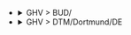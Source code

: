 
- <details><summary>GHV > BUD/</summary>

  |TOTAL_PRICE|STAY_DAYS|FROM>TO|DATE|PRICE|TO>FROM|DATE|PRICE|
  |---|---|---|---|---|---|---|---|
  |208.0|2|GHV > BUD/|2025-06-25|99.0|BUD/ > GHV|2025-06-27|109.0|
  |208.0|5|GHV > BUD/|2025-06-25|99.0|BUD/ > GHV|2025-06-30|109.0|
  |208.0|3|GHV > BUD/|2025-08-22|99.0|BUD/ > GHV|2025-08-25|109.0|
  |208.0|5|GHV > BUD/|2025-08-22|99.0|BUD/ > GHV|2025-08-27|109.0|
  |218.0|2|GHV > BUD/|2025-06-11|109.0|BUD/ > GHV|2025-06-13|109.0|
  |218.0|2|GHV > BUD/|2025-06-16|109.0|BUD/ > GHV|2025-06-18|109.0|
  |218.0|4|GHV > BUD/|2025-08-11|109.0|BUD/ > GHV|2025-08-15|109.0|
  |218.0|3|GHV > BUD/|2025-08-15|109.0|BUD/ > GHV|2025-08-18|109.0|
  |218.0|5|GHV > BUD/|2025-08-15|109.0|BUD/ > GHV|2025-08-20|109.0|
  |218.0|3|GHV > BUD/|2025-08-29|109.0|BUD/ > GHV|2025-09-01|109.0|
  |218.0|5|GHV > BUD/|2025-08-29|109.0|BUD/ > GHV|2025-09-03|109.0|
  |238.0|5|GHV > BUD/|2025-08-08|109.0|BUD/ > GHV|2025-08-13|129.0|
  |238.0|2|GHV > BUD/|2025-08-11|109.0|BUD/ > GHV|2025-08-13|129.0|
  |238.0|2|GHV > BUD/|2025-08-13|129.0|BUD/ > GHV|2025-08-15|109.0|
  |238.0|5|GHV > BUD/|2025-08-13|129.0|BUD/ > GHV|2025-08-18|109.0|
  |258.0|2|GHV > BUD/|2025-07-02|99.0|BUD/ > GHV|2025-07-04|159.0|
  |268.0|2|GHV > BUD/|2025-06-18|99.0|BUD/ > GHV|2025-06-20|169.0|
  |268.0|5|GHV > BUD/|2025-06-20|109.0|BUD/ > GHV|2025-06-25|159.0|
  |268.0|5|GHV > BUD/|2025-07-02|99.0|BUD/ > GHV|2025-07-07|169.0|
  |268.0|3|GHV > BUD/|2025-07-04|99.0|BUD/ > GHV|2025-07-07|169.0|
  |268.0|5|GHV > BUD/|2025-07-04|99.0|BUD/ > GHV|2025-07-09|169.0|
  |268.0|2|GHV > BUD/|2025-07-07|99.0|BUD/ > GHV|2025-07-09|169.0|
  |268.0|4|GHV > BUD/|2025-07-07|99.0|BUD/ > GHV|2025-07-11|169.0|
  |268.0|2|GHV > BUD/|2025-07-09|99.0|BUD/ > GHV|2025-07-11|169.0|
  |268.0|2|GHV > BUD/|2025-07-23|99.0|BUD/ > GHV|2025-07-25|169.0|
  |278.0|4|GHV > BUD/|2025-06-16|109.0|BUD/ > GHV|2025-06-20|169.0|
  |278.0|4|GHV > BUD/|2025-06-23|169.0|BUD/ > GHV|2025-06-27|109.0|
  |278.0|2|GHV > BUD/|2025-09-10|169.0|BUD/ > GHV|2025-09-12|109.0|
  |278.0|5|GHV > BUD/|2025-09-12|169.0|BUD/ > GHV|2025-09-17|109.0|
  |288.0|5|GHV > BUD/|2025-06-18|99.0|BUD/ > GHV|2025-06-23|189.0|
  |288.0|2|GHV > BUD/|2025-06-30|159.0|BUD/ > GHV|2025-07-02|129.0|
  |288.0|5|GHV > BUD/|2025-07-23|99.0|BUD/ > GHV|2025-07-28|189.0|
  |298.0|3|GHV > BUD/|2025-06-20|109.0|BUD/ > GHV|2025-06-23|189.0|
  |298.0|3|GHV > BUD/|2025-06-27|189.0|BUD/ > GHV|2025-06-30|109.0|
  |298.0|4|GHV > BUD/|2025-09-08|189.0|BUD/ > GHV|2025-09-12|109.0|
  |318.0|5|GHV > BUD/|2025-06-27|189.0|BUD/ > GHV|2025-07-02|129.0|
  |318.0|4|GHV > BUD/|2025-06-30|159.0|BUD/ > GHV|2025-07-04|159.0|
  |318.0|2|GHV > BUD/|2025-07-16|99.0|BUD/ > GHV|2025-07-18|219.0|
  |318.0|5|GHV > BUD/|2025-08-06|99.0|BUD/ > GHV|2025-08-11|219.0|
  |328.0|5|GHV > BUD/|2025-05-23|219.0|BUD/ > GHV|2025-05-28|109.0|
  |328.0|5|GHV > BUD/|2025-05-28|109.0|BUD/ > GHV|2025-06-02|219.0|
  |328.0|3|GHV > BUD/|2025-05-30|109.0|BUD/ > GHV|2025-06-02|219.0|
  |328.0|2|GHV > BUD/|2025-06-23|169.0|BUD/ > GHV|2025-06-25|159.0|
  |328.0|2|GHV > BUD/|2025-07-14|169.0|BUD/ > GHV|2025-07-16|159.0|
  |328.0|5|GHV > BUD/|2025-07-18|109.0|BUD/ > GHV|2025-07-23|219.0|
  |328.0|4|GHV > BUD/|2025-07-21|159.0|BUD/ > GHV|2025-07-25|169.0|
  |328.0|2|GHV > BUD/|2025-07-28|159.0|BUD/ > GHV|2025-07-30|169.0|
  |328.0|3|GHV > BUD/|2025-08-08|109.0|BUD/ > GHV|2025-08-11|219.0|
  |328.0|5|GHV > BUD/|2025-08-20|219.0|BUD/ > GHV|2025-08-25|109.0|
  |328.0|2|GHV > BUD/|2025-08-27|219.0|BUD/ > GHV|2025-08-29|109.0|
  |328.0|5|GHV > BUD/|2025-08-27|219.0|BUD/ > GHV|2025-09-01|109.0|
  |338.0|5|GHV > BUD/|2025-09-10|169.0|BUD/ > GHV|2025-09-15|169.0|
  |338.0|3|GHV > BUD/|2025-09-12|169.0|BUD/ > GHV|2025-09-15|169.0|
  |348.0|5|GHV > BUD/|2025-07-11|189.0|BUD/ > GHV|2025-07-16|159.0|
  |348.0|4|GHV > BUD/|2025-07-28|159.0|BUD/ > GHV|2025-08-01|189.0|
  |348.0|5|GHV > BUD/|2025-09-05|189.0|BUD/ > GHV|2025-09-10|159.0|
  |348.0|2|GHV > BUD/|2025-09-08|189.0|BUD/ > GHV|2025-09-10|159.0|
  |358.0|2|GHV > BUD/|2025-06-09|249.0|BUD/ > GHV|2025-06-11|109.0|
  |358.0|4|GHV > BUD/|2025-06-09|249.0|BUD/ > GHV|2025-06-13|109.0|
  |358.0|2|GHV > BUD/|2025-07-30|169.0|BUD/ > GHV|2025-08-01|189.0|
  |358.0|2|GHV > BUD/|2025-09-01|249.0|BUD/ > GHV|2025-09-03|109.0|
  |358.0|4|GHV > BUD/|2025-09-01|249.0|BUD/ > GHV|2025-09-05|109.0|
  |358.0|2|GHV > BUD/|2025-09-03|249.0|BUD/ > GHV|2025-09-05|109.0|
  |358.0|3|GHV > BUD/|2025-09-05|189.0|BUD/ > GHV|2025-09-08|169.0|
  |368.0|2|GHV > BUD/|2025-06-04|99.0|BUD/ > GHV|2025-06-06|269.0|
  |378.0|2|GHV > BUD/|2025-07-21|159.0|BUD/ > GHV|2025-07-23|219.0|
  |378.0|2|GHV > BUD/|2025-08-18|269.0|BUD/ > GHV|2025-08-20|109.0|
  |388.0|4|GHV > BUD/|2025-07-14|169.0|BUD/ > GHV|2025-07-18|219.0|
  |388.0|5|GHV > BUD/|2025-07-25|219.0|BUD/ > GHV|2025-07-30|169.0|
  |408.0|5|GHV > BUD/|2025-05-21|189.0|BUD/ > GHV|2025-05-26|219.0|
  |408.0|2|GHV > BUD/|2025-05-26|299.0|BUD/ > GHV|2025-05-28|109.0|
  |408.0|5|GHV > BUD/|2025-05-30|109.0|BUD/ > GHV|2025-06-04|299.0|
  |408.0|3|GHV > BUD/|2025-07-25|219.0|BUD/ > GHV|2025-07-28|189.0|
  |408.0|5|GHV > BUD/|2025-08-01|219.0|BUD/ > GHV|2025-08-06|189.0|
  |418.0|5|GHV > BUD/|2025-06-04|99.0|BUD/ > GHV|2025-06-09|319.0|
  |418.0|5|GHV > BUD/|2025-07-09|99.0|BUD/ > GHV|2025-07-14|319.0|
  |418.0|2|GHV > BUD/|2025-08-06|99.0|BUD/ > GHV|2025-08-08|319.0|
  |418.0|5|GHV > BUD/|2025-09-03|249.0|BUD/ > GHV|2025-09-08|169.0|
  |438.0|3|GHV > BUD/|2025-05-23|219.0|BUD/ > GHV|2025-05-26|219.0|
  |458.0|2|GHV > BUD/|2025-08-04|269.0|BUD/ > GHV|2025-08-06|189.0|
  |468.0|2|GHV > BUD/|2025-05-28|109.0|BUD/ > GHV|2025-05-30|359.0|
  |468.0|5|GHV > BUD/|2025-06-06|359.0|BUD/ > GHV|2025-06-11|109.0|
  |468.0|5|GHV > BUD/|2025-06-11|109.0|BUD/ > GHV|2025-06-16|359.0|
  |468.0|5|GHV > BUD/|2025-06-13|359.0|BUD/ > GHV|2025-06-18|109.0|
  |468.0|2|GHV > BUD/|2025-08-20|219.0|BUD/ > GHV|2025-08-22|249.0|
  |508.0|3|GHV > BUD/|2025-07-11|189.0|BUD/ > GHV|2025-07-14|319.0|
  |518.0|4|GHV > BUD/|2025-08-18|269.0|BUD/ > GHV|2025-08-22|249.0|
  |528.0|5|GHV > BUD/|2025-07-16|99.0|BUD/ > GHV|2025-07-21|429.0|
  |538.0|3|GHV > BUD/|2025-07-18|109.0|BUD/ > GHV|2025-07-21|429.0|
  |548.0|5|GHV > BUD/|2025-07-30|169.0|BUD/ > GHV|2025-08-04|379.0|
  |588.0|4|GHV > BUD/|2025-08-04|269.0|BUD/ > GHV|2025-08-08|319.0|
  |598.0|3|GHV > BUD/|2025-08-01|219.0|BUD/ > GHV|2025-08-04|379.0|
  |618.0|2|GHV > BUD/|2025-05-21|189.0|BUD/ > GHV|2025-05-23|429.0|
  |648.0|2|GHV > BUD/|2025-08-25|539.0|BUD/ > GHV|2025-08-27|109.0|
  |648.0|4|GHV > BUD/|2025-08-25|539.0|BUD/ > GHV|2025-08-29|109.0|
  |658.0|4|GHV > BUD/|2025-05-26|299.0|BUD/ > GHV|2025-05-30|359.0|
  |678.0|3|GHV > BUD/|2025-06-06|359.0|BUD/ > GHV|2025-06-09|319.0|
  |698.0|4|GHV > BUD/|2025-06-02|429.0|BUD/ > GHV|2025-06-06|269.0|
  |718.0|3|GHV > BUD/|2025-06-13|359.0|BUD/ > GHV|2025-06-16|359.0|
  |728.0|2|GHV > BUD/|2025-06-02|429.0|BUD/ > GHV|2025-06-04|299.0|
  |748.0|4|GHV > BUD/|2025-05-19|319.0|BUD/ > GHV|2025-05-23|429.0|

  </details>

- <details><summary>GHV > DTM/Dortmund/DE</summary>

  |TOTAL_PRICE|STAY_DAYS|FROM>TO|DATE|PRICE|TO>FROM|DATE|PRICE|
  |---|---|---|---|---|---|---|---|
  |488.0|3|GHV > DTM/Dortmund/DE|2025-06-13|269.0|DTM/Dortmund/DE > GHV|2025-06-16|219.0|
  |568.0|3|GHV > DTM/Dortmund/DE|2025-06-20|299.0|DTM/Dortmund/DE > GHV|2025-06-23|269.0|
  |578.0|4|GHV > DTM/Dortmund/DE|2025-06-16|359.0|DTM/Dortmund/DE > GHV|2025-06-20|219.0|
  |638.0|3|GHV > DTM/Dortmund/DE|2025-05-23|319.0|DTM/Dortmund/DE > GHV|2025-05-26|319.0|
  |638.0|3|GHV > DTM/Dortmund/DE|2025-06-06|319.0|DTM/Dortmund/DE > GHV|2025-06-09|319.0|
  |638.0|3|GHV > DTM/Dortmund/DE|2025-06-27|319.0|DTM/Dortmund/DE > GHV|2025-06-30|319.0|
  |648.0|4|GHV > DTM/Dortmund/DE|2025-05-26|269.0|DTM/Dortmund/DE > GHV|2025-05-30|379.0|
  |678.0|3|GHV > DTM/Dortmund/DE|2025-05-30|359.0|DTM/Dortmund/DE > GHV|2025-06-02|319.0|
  |758.0|4|GHV > DTM/Dortmund/DE|2025-06-23|489.0|DTM/Dortmund/DE > GHV|2025-06-27|269.0|
  |788.0|4|GHV > DTM/Dortmund/DE|2025-06-30|249.0|DTM/Dortmund/DE > GHV|2025-07-04|539.0|

  </details>
